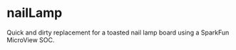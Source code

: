 # nailLamp
Quick and dirty replacement for a toasted nail lamp board using a SparkFun MicroView SOC.
